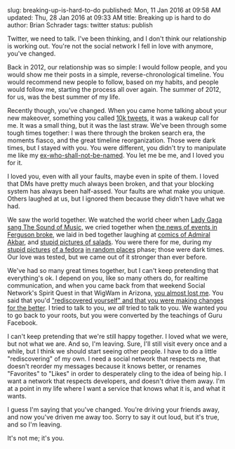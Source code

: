 slug: breaking-up-is-hard-to-do
published: Mon, 11 Jan 2016 at 09:58 AM
updated: Thu, 28 Jan 2016 at 09:33 AM
title: Breaking up is hard to do
author: Brian Schrader
tags: twitter
status: publish

Twitter, we need to talk. I've been thinking, and I don't think our relationship is working out. You're not the social network I fell in love with anymore, you've changed.

Back in 2012, our relationship was so simple: I would follow people, and you would show me their posts in a simple, reverse-chronological timeline. You would recommend new people to follow, based on my habits, and people would follow me, starting the process all over again. The summer of 2012, for us, was the best summer of my life.

Recently though, you've changed. When you came home talking about your new makeover, something you called [10k tweets][10k], it was a wakeup call for me. It was a small thing, but it was the last straw. We've been through some tough times together: I was there through the broken search era, the moments fiasco, and the great timeline reorganization. Those were dark times, but I stayed with you. You were different, you didn't try to manipulate me like my [ex-who-shall-not-be-named][facebook]. You let me be me, and I loved you for it.

[10k]: http://www.reuters.com/article/twitter-character-limit-idUSKBN0UJ1S220160105
[facebook]: https://www.facebook.com

I loved you, even with all your faults, maybe even in spite of them. I loved that DMs have pretty much always been broken, and that your blocking system has always been half-assed. Your faults are what make you unique. Others laughed at us, but I ignored them because they didn't have what we had.

We saw the world together. We watched the world cheer when [Lady Gaga sang The Sound of Music][lg], we cried together when [the news of events in Ferguson broke][fg], we laid in bed together laughing at [comics of Admiral Akbar][all dead], and [stupid pictures of salads][gg]. You were there for me, during my [stupid pictures][f1] [of a fedora][f2] [in random places][f3] phase; those were dark times. Our love was tested, but we came out of it stronger than ever before.

[lg]: http://www.huffingtonpost.com/2015/02/22/lady-gaga-sound-of-music-oscars_n_6712612.html
[fg]: http://www.usatoday.com/story/news/nation/2014/08/14/michael-brown-ferguson-missouri-timeline/14051827/
[gg]: https://twitter.com/wilshipley/status/424279529218007040
[all dead]: https://twitter.com/justicar/status/661759505978429440
[f1]: https://twitter.com/sonicrocketman/status/338809057345433600
[f2]: https://twitter.com/sonicrocketman/status/339928142695251970
[f3]: https://twitter.com/sonicrocketman/status/338529457373593601

We've had so many great times together, but I can't keep pretending that everything's ok. I depend on you, like so many others do, for realtime communication, and when you came back from that weekend Social Network's Spirit Quest in that WigWam in Arizona, [you almost lost me][ttc]. You said that you'd ["rediscovered yourself" and that you were making changes for the better][cr]. I tried to talk to you, *we all* tried to talk to you. We wanted you to go back to your roots, but you were converted by the teachings of Guru Facebook. 

[ttc]: http://brianschrader.com/archive/chris-radcliff-on-twitters-timeline-changes/
[cr]: http://globalspin.com/2014/09/communication-news-entertainment/

I can't keep pretending that we're still happy together. I loved what we were, but not what we are. And so, I'm leaving. Sure, I'll still visit every once and a while, but I think we should start seeing other people. I have to do a little "rediscovering" of my own. I need a social network that respects me, that doesn't reorder my messages because it knows better, or renames "Favorites" to "Likes" in order to desperately cling to the idea of being hip. I want a network that respects developers, and doesn't drive them away. I'm at a point in my life where I want a service that knows what it is, and what it wants. 

I guess I'm saying that you've changed. You're driving your friends away, and now you've driven me away too. Sorry to say it out loud, but it's true, and so I'm leaving.

It's not me; it's you.
